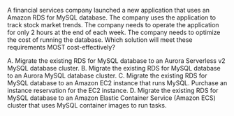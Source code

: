 A financial services company launched a new application that uses an Amazon RDS for MySQL database. The company uses the application to track stock market trends. The company needs to operate the application for only 2 hours at the end of each week. The company needs to optimize the cost of running the database. Which solution will meet these requirements MOST cost-effectively? 

A. Migrate the existing RDS for MySQL database to an Aurora Serverless v2 MySQL database cluster. 
B. Migrate the existing RDS for MySQL database to an Aurora MySQL database cluster. 
C. Migrate the existing RDS for MySQL database to an Amazon EC2 instance that runs MySQL. Purchase an instance reservation for the EC2 instance. 
D. Migrate the existing RDS for MySQL database to an Amazon Elastic Container Service (Amazon ECS) cluster that uses MySQL container images to run tasks.